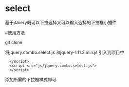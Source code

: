 # select
基于jQuery既可以下拉选择又可以输入选择的下拉框小插件

#使用方法

git clone 

将jquery.combo.select.js 和jquery-1.11.3.min.js 引入到项目中

``` <script src="js/jquery-1.11.3.min.js">
  </script>
  <script src="js/jquery.combo.select.js">
  </script>
```
  
添加所需的下拉框样式即可.



